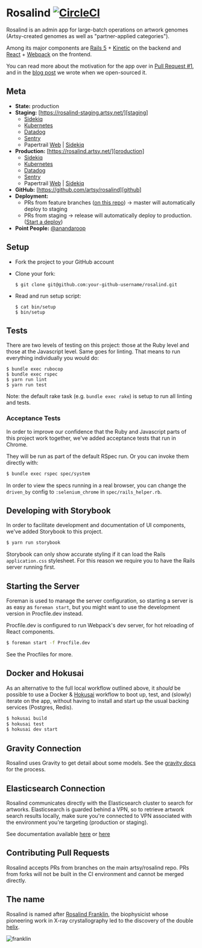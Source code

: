# Rosalind [![CircleCI][badge]][circle_ci]

Rosalind is an admin app for large-batch operations on artwork
genomes (Artsy-created genomes as well as "partner-applied categories").

Among its major components are [Rails 5][rails_5] + [Kinetic][kinetic] on the
backend and [React][react] + [Webpack][webpack] on the frontend.

You can read more about the motivation for the app over in [Pull Request #1][pull_1],
and in the [blog post][blog_post] we wrote when we open-sourced it.

## Meta

* __State:__ production
* __Staging:__ [https://rosalind-staging.artsy.net/][staging]
  - [Sidekiq][sidekiq_staging]
  - [Kubernetes][kubernetes_staging]
  - [Datadog][datadog_staging]
  - [Sentry][sentry_staging]
  - Papertrail [Web][papertrail_staging_web] | [Sidekiq][papertrail_staging_sidekiq]
* __Production:__ [https://rosalind.artsy.net/][production]
  - [Sidekiq][sidekiq_production]
  - [Kubernetes][kubernetes_production]
  - [Datadog][datadog_production]
  - [Sentry][sentry_production]
  - Papertrail [Web][papertrail_production_web] | [Sidekiq][papertrail_production_sidekiq]
* __GitHub:__ [https://github.com/artsy/rosalind][github]
* __Deployment:__
  - PRs from feature branches ([on this repo](#contributing-pull-requests)) → master will automatically deploy to staging
  - PRs from staging → release will automatically deploy to production. ([Start a deploy][deploy])
* __Point People:__ [@anandaroop][anandaroop]

## Setup

* Fork the project to your GitHub account

* Clone your fork:
  ```
  $ git clone git@github.com:your-github-username/rosalind.git
  ```

* Read and run setup script:
  ```
  $ cat bin/setup
  $ bin/setup
  ```

## Tests

There are two levels of testing on this project: those at the Ruby level and
those at the Javascript level. Same goes for linting. That means to run
everything individually you would do:

```
$ bundle exec rubocop
$ bundle exec rspec
$ yarn run lint
$ yarn run test
```

Note: the default rake task (e.g. `bundle exec rake`) is setup to run all
linting and tests.

### Acceptance Tests

In order to improve our confidence that the Ruby and Javascript parts of this
project work together, we've added acceptance tests that run in Chrome.

They will be run as part of the default RSpec run. Or you can invoke them
directly with:

```sh
$ bundle exec rspec spec/system
```

In order to view the specs running in a real browser, you can change the
`driven_by` config to `:selenium_chrome` in `spec/rails_helper.rb`.

## Developing with Storybook

In order to facilitate development and documentation of UI components,
we've added Storybook to this project.

```sh
$ yarn run storybook
```

Storybook can only show accurate styling if it can load the Rails
`application.css` stylesheet. For this reason we require you to have the Rails
server running first.

## Starting the Server

Foreman is used to manage the server configuration, so starting a server is as
easy as `foreman start`, but you might want to use the development version
in Procfile.dev instead.

Procfile.dev is configured to run Webpack's dev server, for hot reloading of
React components.

```sh
$ foreman start -f Procfile.dev
```

See the Procfiles for more.

## Docker and Hokusai

As an alternative to the full local workflow outlined above, it _should_ be possible to use a Docker & [Hokusai][hokusai] workflow to boot up, test, and (slowly) iterate on the app, without having to install and start up the usual backing services (Postgres, Redis).

```sh
$ hokusai build
$ hokusai test
$ hokusai dev start
```

## Gravity Connection

Rosalind uses Gravity to get detail about some models. See the [gravity
docs][xapp] for the process.

## Elasticsearch Connection

Rosalind communicates directly with the Elasticsearch cluster to search for
artworks. Elasticsearch is guarded behind a VPN, so to retrieve artwork search
results locally, make sure you're connected to VPN associated with the
environment you're targeting (production or staging).

See documentation available [here][readme-vpn-docs] or [here][infra-vpn-docs]

[readme-vpn-docs]: https://github.com/artsy/potential/blob/master/platform/VPN.md
[infra-vpn-docs]: https://github.com/artsy/infrastructure#vpn

## Contributing Pull Requests

Rosalind accepts PRs from branches on the main artsy/rosalind repo. PRs from forks will not be built in the CI environment and cannot be merged directly.

## The name

Rosalind is named after [Rosalind Franklin][franklin], the biophysicist whose
pioneering work in X-ray crystallography led to the discovery of the double
[helix][helix].

![franklin](https://cloud.githubusercontent.com/assets/140521/21436608/6bbbc722-c84d-11e6-9818-3e3b40688963.jpg)

[badge]: https://circleci.com/gh/artsy/rosalind.svg?style=svg&circle-token=cb49eab5b9f460be61b18d9eef1153b3db16e02a
[circle_ci]: https://circleci.com/gh/artsy/rosalind
[rails_5]: http://rubyonrails.org
[kinetic]: https://github.com/artsy/kinetic
[react]: https://facebook.github.io/react/
[webpack]: https://webpack.github.io
[staging]: https://rosalind-staging.artsy.net/
[production]: https://rosalind.artsy.net/
[github]: https://github.com/artsy/rosalind
[anandaroop]: https://github.com/anandaroop
[xapp]: https://github.com/artsy/gravity/blob/master/doc/ApiAuthentication.md#create-xapp-token
[franklin]: https://www.google.com/search?q=Rosalind+Franklin
[helix]: https://github.com/artsy/helix
[deploy]: https://github.com/artsy/rosalind/compare/release...staging?expand=1
[pull_1]: https://github.com/artsy/rosalind/pull/1
[blog_post]: https://artsy.github.io/blog/2019/05/09/rosalind/
[kubernetes_staging]: https://kubernetes.stg.artsy.systems/#!/search?namespace=default&q=rosalind
[kubernetes_production]: https://kubernetes.prd.artsy.systems/#!/search?namespace=default&q=rosalind
[sidekiq_staging]: https://rosalind-staging.artsy.net/sidekiq/
[sidekiq_production]: https://rosalind.artsy.net/sidekiq/
[papertrail_staging_web]: https://papertrailapp.com/searches/66122132
[papertrail_staging_sidekiq]: https://papertrailapp.com/searches/66121952
[papertrail_production_web]: https://papertrailapp.com/searches/66122242
[papertrail_production_sidekiq]: https://papertrailapp.com/searches/66122302
[sentry_staging]: https://sentry.io/organizations/artsynet/issues/?project=176621
[sentry_production]: https://sentry.io/organizations/artsynet/issues/?project=176628
[datadog_staging]: https://app.datadoghq.com/apm/services?env=staging&paused=false&search=rosalind
[datadog_production]: https://app.datadoghq.com/apm/services?env=production&paused=false&search=rosalind
[hokusai]: https://github.com/artsy/hokusai
